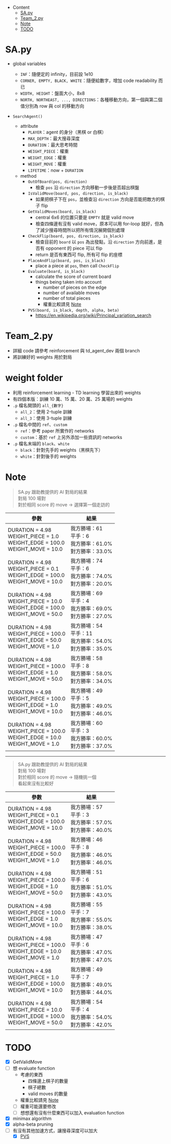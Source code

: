 - Content
  - [SA.py](#SA.py)
  - [Team_2.py](#Team_2.py)
  - [Note](#Note)
  - [TODO](#TODO)

# SA.py

- global variables
  - `INF`：隨便定的 infinity，目前設 1e10
  - `CORNER, EMPTY, BLACK, WHITE`：隨便給數字，增加 code readability 而已
  - `WIDTH, HEIGHT`：盤面大小，8x8
  - `NORTH, NORTHEAST, ..., DIRECTIONS`：各種移動方向，第一個與第二個值分別為 row 與 col 的移動方向

- `SearchAgent()`
  - attribute
    - `PLAYER`：agent 的身分（黑棋 or 白棋）
    - `MAX_DEPTH`：最大搜尋深度
    - `DURATION`：最大思考時間
    - `WEIGHT_PIECE`：權重
    - `WEIGHT_EDGE`：權重
    - `WEIGHT_MOVE`：權重
    - `LIFETIME`：now + `DURATION`
  - method
    - `OutOfBoard(pos, direction)`
      - 檢查 `pos` 沿 `direction` 方向移動一步後是否超出棋盤
    - `IsValidMove(board, pos, direction, is_black)`
      - 如果把棋子下在 `pos`，並檢查沿 `direction` 方向是否能把敵方的棋子 flip
    - `GetValidMoves(board, is_black)`
      - central 6x6 的位置只要是 `EMPTY` 就是 valid move
      - 檢查四條邊有沒有 valid move，原本可以用 for-loop 就好，但為了減少搜尋時間所以把所有情況展開個別處理
    - `CheckFlip(board, pos, direction, is_black)`
      - 檢查目前的 `board` 以 `pos` 為出發點，沿 `direction` 方向前進，是否有 opponent 的 piece 可以 flip
      - return 是否有東西可 flip, 所有可 flip 的座標
    - `PlaceAndFlip(board, pos, is_black)`
      - place a piece at `pos`, then call `CheckFlip`
    - `Evaluate(board, is_black)`
      - calculate the score of current board
      - things being taken into account
        - number of pieces on the edge
        - number of available moves
        - number of total pieces
        - 權重比較請見 [Note](#Note)
    - `PVS(board, is_black, depth, alpha, beta)`
      - https://en.wikipedia.org/wiki/Principal_variation_search

# Team_2.py

- 詳細 code 請參考 reinforcement 與 td_agent_dev 兩個 branch
- 將訓練好的 weights 用於對局

# weight folder

- 利用 reinforcement learning - TD learning 學習出來的 weights
- 有四個本版：訓練 10 萬、15 萬、20 萬、25 萬場的 weights
- `.p` 檔名開頭的 `all_{數字}`
  - `all_2`：使用 2-tuple 訓練
  - `all_3`：使用 3-tuple 訓練
- `.p` 檔名中間的 `ref`、`custom`
  - `ref`：參考 paper 所實作的 networks
  - `custom`：基於 `ref` 上另外添加一些資訊的 networks
- `.p` 檔名末端的 `black`、`white`
  - `black`：針對先手的 weights（黑棋先下）
  - `white`：針對後手的 weights

# Note

> SA.py 跟助教提供的 AI 對局的結果  
> 對局 100 場對  
> 對於相同 score 的 move -> 選擇第一個走訪的

|參數|結果|
|-|-|
|DURATION = 4.98<br/>WEIGHT_PIECE = 1.0<br/>WEIGHT_EDGE = 100.0<br/>WEIGHT_MOVE = 10.0|我方勝場：61<br/>平手：6<br/>我方勝率：61.0%<br/>對方勝率：33.0%|
|DURATION = 4.98<br/>WEIGHT_PIECE = 0.1<br/>WEIGHT_EDGE = 100.0<br/>WEIGHT_MOVE = 10.0|我方勝場：74<br/>平手：6<br/>我方勝率：74.0%<br/>對方勝率：20.0%|
|DURATION = 4.98<br/>WEIGHT_PIECE = 10.0<br/>WEIGHT_EDGE = 100.0<br/>WEIGHT_MOVE = 50.0|我方勝場：69<br/>平手：4<br/>我方勝率：69.0%<br/>對方勝率：27.0%|
|DURATION = 4.98<br/>WEIGHT_PIECE = 100.0<br/>WEIGHT_EDGE = 50.0<br/>WEIGHT_MOVE = 1.0|我方勝場：54<br/>平手：11<br/>我方勝率：54.0%<br/>對方勝率：35.0%|
|DURATION = 4.98<br/>WEIGHT_PIECE = 100.0<br/>WEIGHT_EDGE = 1.0<br/>WEIGHT_MOVE = 50.0|我方勝場：58<br/>平手：8<br/>我方勝率：58.0%<br/>對方勝率：34.0%|
|DURATION = 4.98<br/>WEIGHT_PIECE = 100.0<br/>WEIGHT_EDGE = 1.0<br/>WEIGHT_MOVE = 10.0|我方勝場：49<br/>平手：5<br/>我方勝率：49.0%<br/>對方勝率：46.0%|
|DURATION = 4.98<br/>WEIGHT_PIECE = 100.0<br/>WEIGHT_EDGE = 10.0<br/>WEIGHT_MOVE = 1.0|我方勝場：60<br/>平手：3<br/>我方勝率：60.0%<br/>對方勝率：37.0%|

---

> SA.py 跟助教提供的 AI 對局的結果  
> 對局 100 場對  
> 對於相同 score 的 move -> 隨機挑一個  
> 看起來沒有比較好

|參數|結果|
|-|-|
|DURATION = 4.98<br/>WEIGHT_PIECE = 0.1<br/>WEIGHT_EDGE = 100.0<br/>WEIGHT_MOVE = 10.0|我方勝場：57<br/>平手：3<br/>我方勝率：57.0%<br/>對方勝率：40.0%|
|DURATION = 4.98<br/>WEIGHT_PIECE = 100.0<br/>WEIGHT_EDGE = 50.0<br/>WEIGHT_MOVE = 1.0|我方勝場：46<br/>平手：8<br/>我方勝率：46.0%<br/>對方勝率：46.0%|
|DURATION = 4.98<br/>WEIGHT_PIECE = 100.0<br/>WEIGHT_EDGE = 1.0<br/>WEIGHT_MOVE = 50.0|我方勝場：51<br/>平手：6<br/>我方勝率：51.0%<br/>對方勝率：43.0%|
|DURATION = 4.98<br/>WEIGHT_PIECE = 100.0<br/>WEIGHT_EDGE = 1.0<br/>WEIGHT_MOVE = 10.0|我方勝場：55<br/>平手：7<br/>我方勝率：55.0%<br/>對方勝率：38.0%|
|DURATION = 4.98<br/>WEIGHT_PIECE = 100.0<br/>WEIGHT_EDGE = 10.0<br/>WEIGHT_MOVE = 1.0|我方勝場：47<br/>平手：6<br/>我方勝率：47.0%<br/>對方勝率：47.0%|
|DURATION = 4.98<br/>WEIGHT_PIECE = 1.0<br/>WEIGHT_EDGE = 100.0<br/>WEIGHT_MOVE = 10.0|我方勝場：49<br/>平手：7<br/>我方勝率：49.0%<br/>對方勝率：44.0%|
|DURATION = 4.98<br/>WEIGHT_PIECE = 10.0<br/>WEIGHT_EDGE = 100.0<br/>WEIGHT_MOVE = 50.0|我方勝場：54<br/>平手：4<br/>我方勝率：54.0%<br/>對方勝率：42.0%|

# TODO

- [x] GetValidMove
- [ ] 想 evaluate function
  - 考慮的東西
    - 四條邊上棋子的數量
    - 棋子總數
    - valid moves 的數量
  - 權重比較請見 [Note](#Note)
  - [ ] 權重可能還要修改
  - [ ] 想想還有沒有什麼東西可以加入 evaluation function
- [x] minimax algorithm
- [x] alpha-beta pruning
- [ ] 有沒有其他加速方式，讓搜尋深度可以加大
  - [x] [PVS](https://en.wikipedia.org/wiki/Principal_variation_search)
